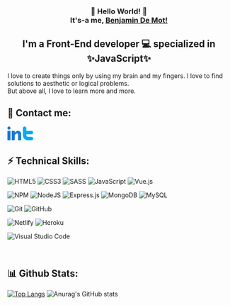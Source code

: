 <h3 align="center"> 👋 Hello World! 👋  
  <br> It's-a me, <a href='https://bdemot.github.io'>Benjamin De Mot!</a></h3>
  <h2 align='center' >I'm a Front-End developer 💻 specialized in ✨JavaScript✨</h2>
  
  I love to create things only by using my brain and my fingers. I love to find solutions to aesthetic or logical problems.
  <br> But above all, I love to learn more and more.
  <br>
  
  ## 🤝 Contact me:
  <a href="https://www.linkedin.com/in/benjamin-de-mot/"><img align="left" src="images/linkedin.png" alt="Benjamin De Mot | LinkedIn" width="31px"/></a>
  <a href="https://twitter.com/benjamin_mot/"><img align="left" src="images/twitter.png" alt="Benjamin De Mot | Twitter" width="31px"/></a>
  
  </br>
  <br>

  
  ## ⚡ Technical Skills:
  ![HTML5](https://img.shields.io/badge/html5-%23E34F26.svg?style=for-the-badge&logo=html5&logoColor=white)
  ![CSS3](https://img.shields.io/badge/css3-%231572B6.svg?style=for-the-badge&logo=css3&logoColor=white)
  ![SASS](https://img.shields.io/badge/SASS-hotpink.svg?style=for-the-badge&logo=SASS&logoColor=white)
  ![JavaScript](https://img.shields.io/badge/javascript-%23323330.svg?style=for-the-badge&logo=javascript&logoColor=%23F7DF1E)
  ![Vue.js](https://img.shields.io/badge/vuejs-%2335495e.svg?style=for-the-badge&logo=vuedotjs&logoColor=%234FC08D)

  ![NPM](https://img.shields.io/badge/NPM-%23000000.svg?style=for-the-badge&logo=npm&logoColor=white)
  ![NodeJS](https://img.shields.io/badge/node.js-6DA55F?style=for-the-badge&logo=node.js&logoColor=white)
  ![Express.js](https://img.shields.io/badge/express.js-%23404d59.svg?style=for-the-badge&logo=express&logoColor=%2361DAFB)
  ![MongoDB](https://img.shields.io/badge/MongoDB-%234ea94b.svg?style=for-the-badge&logo=mongodb&logoColor=white)
  ![MySQL](https://img.shields.io/badge/mysql-%2300f.svg?style=for-the-badge&logo=mysql&logoColor=white)

  ![Git](https://img.shields.io/badge/git-%23F05033.svg?style=for-the-badge&logo=git&logoColor=white)
  ![GitHub](https://img.shields.io/badge/github-%23121011.svg?style=for-the-badge&logo=github&logoColor=white)
  
  ![Netlify](https://img.shields.io/badge/netlify-%23000000.svg?style=for-the-badge&logo=netlify&logoColor=#00C7B7)
  ![Heroku](https://img.shields.io/badge/heroku-%23430098.svg?style=for-the-badge&logo=heroku&logoColor=white)
  
  ![Visual Studio Code](https://img.shields.io/badge/VisualStudioCode-0078d7.svg?style=for-the-badge&logo=visual-studio-code&logoColor=white)
  
  <br>
  
  ## 📊 Github Stats:

[![Top Langs](https://github-readme-stats.vercel.app/api/top-langs/?username=BDeMot&layout=compact)](https://github.com/BDeMot/github-readme-stats)
![Anurag's GitHub stats](https://github-readme-stats.vercel.app/api?username=BDeMot&show_icons=true)

<!--
**BDeMot/BDeMot** is a ✨ _special_ ✨ repository because its `README.md` (this file) appears on your GitHub profile.

Here are some ideas to get you started:

- 🔭 I’m currently working on ...
- 🌱 I’m currently learning ...
- 👯 I’m looking to collaborate on ...
- 🤔 I’m looking for help with ...
- 💬 Ask me about ...
- 📫 How to reach me: ...
- 😄 Pronouns: ...
- ⚡ Fun fact: ...
-->
